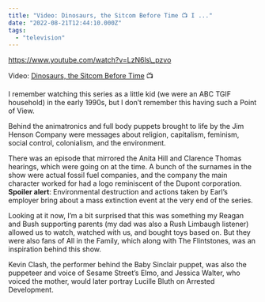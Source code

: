 ```yaml
---
title: "Video: Dinosaurs, the Sitcom Before Time 📺 I ..."
date: "2022-08-21T12:44:10.000Z"
tags: 
  - "television"
---
```


https://www.youtube.com/watch?v=LzN6ls\_pzvo

Video: [Dinosaurs, the Sitcom Before Time](https://youtube.com/watch?v=LzN6ls_pzvo) 📺

I remember watching this series as a little kid (we were an ABC TGIF household) in the early 1990s, but I don’t remember this having such a Point of View.

Behind the animatronics and full body puppets brought to life by the Jim Henson Company were messages about religion, capitalism, feminism, social control, colonialism, and the environment.

There was an episode that mirrored the Anita Hill and Clarence Thomas hearings, which were going on at the time. A bunch of the surnames in the show were actual fossil fuel companies, and the company the main character worked for had a logo reminiscent of the Dupont corporation. **Spoiler alert**: Environmental destruction and actions taken by Earl’s employer bring about a mass extinction event at the very end of the series.

Looking at it now, I’m a bit surprised that this was something my Reagan and Bush supporting parents (my dad was also a Rush Limbaugh listener) allowed us to watch, watched with us, and bought toys based on. But they were also fans of All in the Family, which along with The Flintstones, was an inspiration behind this show.

Kevin Clash, the performer behind the Baby Sinclair puppet, was also the puppeteer and voice of Sesame Street’s Elmo, and Jessica Walter, who voiced the mother, would later portray Lucille Bluth on Arrested Development.
